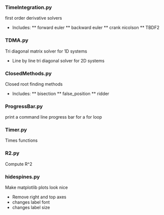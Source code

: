 ### TimeIntegration.py
first order derivative solvers 

* Includes: 
** forward euler
** backward euler 
** crank nicolson 
** TBDF2
### TDMA.py
Tri diagonal matrix solver for 1D systems 

* Line by line tri diagonal solver for 2D systems
### ClosedMethods.py
Closed root finding methods 

* Includes:
** bisection 
** false_position 
** ridder
### ProgressBar.py
print a command line progress bar for a for loop 
### Timer.py
Times functions 
### R2.py
Compute R^2 
### hidespines.py
Make matplotlib plots look nice 

* Remove right and top axes 
* changes label font 
* changes label size
